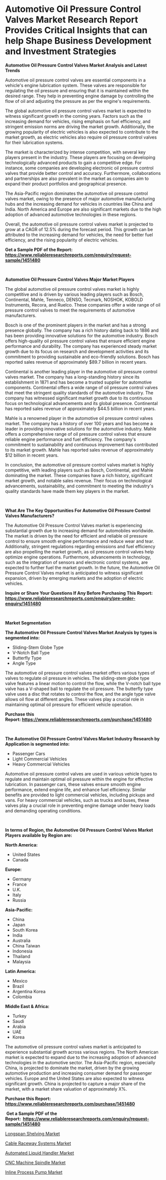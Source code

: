 <p><h1>Automotive Oil Pressure Control Valves Market Research Report Provides Critical Insights that can help Shape Business Development and Investment Strategies</h1></p><p><strong>Automotive Oil Pressure Control Valves Market Analysis and Latest Trends</strong></p>
<p><p>Automotive oil pressure control valves are essential components in a vehicle's engine lubrication system. These valves are responsible for regulating the oil pressure and ensuring that it is maintained within the desired range. They help in preventing engine damage by controlling the flow of oil and adjusting the pressure as per the engine's requirements.</p><p>The global automotive oil pressure control valves market is expected to witness significant growth in the coming years. Factors such as the increasing demand for vehicles, rising emphasis on fuel efficiency, and stringent emission norms are driving the market growth. Additionally, the growing popularity of electric vehicles is also expected to contribute to the market growth, as electric vehicles also require oil pressure control valves for their lubrication systems.</p><p>The market is characterized by intense competition, with several key players present in the industry. These players are focusing on developing technologically advanced products to gain a competitive edge. For instance, some companies are developing electronic oil pressure control valves that provide better control and accuracy. Furthermore, collaborations and partnerships are also prevalent in the market as companies aim to expand their product portfolios and geographical presence.</p><p>The Asia-Pacific region dominates the automotive oil pressure control valves market, owing to the presence of major automotive manufacturing hubs and the increasing demand for vehicles in countries like China and India. North America and Europe are also significant markets due to the high adoption of advanced automotive technologies in these regions.</p><p>Overall, the automotive oil pressure control valves market is projected to grow at a CAGR of 12.5% during the forecast period. This growth can be attributed to the increasing demand for vehicles, the need for better fuel efficiency, and the rising popularity of electric vehicles.</p></p>
<p><strong>Get a Sample PDF of the Report:&nbsp; <a href="https://www.reliableresearchreports.com/enquiry/request-sample/1451480">https://www.reliableresearchreports.com/enquiry/request-sample/1451480</a></strong></p>
<p>&nbsp;</p>
<p><strong>Automotive Oil Pressure Control Valves Major Market Players</strong></p>
<p><p>The global automotive oil pressure control valves market is highly competitive and is driven by various leading players such as Bosch, Continental, Mahle, Tenneco, DENSO, Tecmark, NOSHOK, KOBOLD Instruments, Recora, and Ruelco. These companies offer a wide range of oil pressure control valves to meet the requirements of automotive manufacturers.</p><p>Bosch is one of the prominent players in the market and has a strong presence globally. The company has a rich history dating back to 1886 and has been providing innovative solutions for the automotive industry. Bosch offers high-quality oil pressure control valves that ensure efficient engine performance and durability. The company has experienced steady market growth due to its focus on research and development activities and its commitment to providing sustainable and eco-friendly solutions. Bosch has reported sales revenue of approximately $89.7 billion in recent years.</p><p>Continental is another leading player in the automotive oil pressure control valves market. The company has a long-standing history since its establishment in 1871 and has become a trusted supplier for automotive components. Continental offers a wide range of oil pressure control valves that meet the stringent quality standards of the automotive industry. The company has witnessed significant market growth due to its continuous focus on technological advancements and its global presence. Continental has reported sales revenue of approximately $44.5 billion in recent years.</p><p>Mahle is a renowned player in the automotive oil pressure control valves market. The company has a history of over 100 years and has become a leader in providing innovative solutions for the automotive industry. Mahle offers a comprehensive range of oil pressure control valves that ensure reliable engine performance and fuel efficiency. The company's commitment to sustainability and continuous improvement has contributed to its market growth. Mahle has reported sales revenue of approximately $12 billion in recent years.</p><p>In conclusion, the automotive oil pressure control valves market is highly competitive, with leading players such as Bosch, Continental, and Mahle dominating the market. These companies have a rich history, significant market growth, and notable sales revenue. Their focus on technological advancements, sustainability, and commitment to meeting the industry's quality standards have made them key players in the market.</p></p>
<p>&nbsp;</p>
<p><strong>What Are The Key Opportunities For Automotive Oil Pressure Control Valves Manufacturers?</strong></p>
<p><p>The Automotive Oil Pressure Control Valves market is experiencing substantial growth due to increasing demand for automobiles worldwide. The market is driven by the need for efficient and reliable oil pressure control to ensure smooth engine performance and reduce wear and tear. Additionally, stringent regulations regarding emissions and fuel efficiency are also propelling the market growth, as oil pressure control valves help optimize engine operations. Furthermore, advancements in technology, such as the integration of sensors and electronic control systems, are expected to further fuel the market growth. In the future, the Automotive Oil Pressure Control Valves market is anticipated to witness significant expansion, driven by emerging markets and the adoption of electric vehicles.</p></p>
<p><strong>Inquire or Share Your Questions If Any Before Purchasing This Report: <a href="https://www.reliableresearchreports.com/enquiry/pre-order-enquiry/1451480">https://www.reliableresearchreports.com/enquiry/pre-order-enquiry/1451480</a></strong></p>
<p>&nbsp;</p>
<p><strong>Market Segmentation</strong></p>
<p><strong>The Automotive Oil Pressure Control Valves Market Analysis by types is segmented into:</strong></p>
<p><ul><li>Sliding-Stem Globe Type</li><li>V-Notch Ball Type</li><li>Butterfly Type</li><li>Angle Type</li></ul></p>
<p><p>The automotive oil pressure control valves market offers various types of valves to regulate oil pressure in vehicles. The sliding-stem globe type valve features a linear motion to control the flow, while the V-notch ball type valve has a V-shaped ball to regulate the oil pressure. The butterfly type valve uses a disc that rotates to control the flow, and the angle type valve allows oil flow at different angles. These valves play a crucial role in maintaining optimal oil pressure for efficient vehicle operation.</p></p>
<p><strong>Purchase this Report:&nbsp;<a href="https://www.reliableresearchreports.com/purchase/1451480">https://www.reliableresearchreports.com/purchase/1451480</a></strong></p>
<p>&nbsp;</p>
<p><strong>The Automotive Oil Pressure Control Valves Market Industry Research by Application is segmented into:</strong></p>
<p><ul><li>Passenger Cars</li><li>Light Commercial Vehicles</li><li>Heavy Commercial Vehicles</li></ul></p>
<p><p>Automotive oil pressure control valves are used in various vehicle types to regulate and maintain optimal oil pressure within the engine for effective lubrication. In passenger cars, these valves ensure smooth engine performance, extend engine life, and enhance fuel efficiency. Similar benefits are provided to light commercial vehicles, including pickups and vans. For heavy commercial vehicles, such as trucks and buses, these valves play a crucial role in preventing engine damage under heavy loads and demanding operating conditions.</p></p>
<p>&nbsp;</p>
<p><strong>In terms of Region, the Automotive Oil Pressure Control Valves Market Players available by Region are:</strong></p>
<p>
    <p> <strong> North America: </strong>
        <ul>
            <li>United States</li>
            <li>Canada</li>
        </ul>
        </p> 
    <p> <strong> Europe: </strong>
        <ul>
            <li>Germany</li>
            <li>France</li>
            <li>U.K.</li>
            <li>Italy</li>
            <li>Russia</li>
        </ul>
        </p> 
    <p> <strong> Asia-Pacific: </strong>
        <ul>
            <li>China</li>
            <li>Japan</li>
            <li>South Korea</li>
            <li>India</li>
            <li>Australia</li>
            <li>China Taiwan</li>
            <li>Indonesia</li>
            <li>Thailand</li>
            <li>Malaysia</li>
        </ul>
        </p> 
    <p> <strong> Latin America: </strong>
        <ul>
            <li>Mexico</li>
            <li>Brazil</li>
            <li>Argentina Korea</li>
            <li>Colombia</li>
        </ul>
        </p> 
    <p> <strong> Middle East & Africa: </strong>
        <ul>
            <li>Turkey</li>
            <li>Saudi</li>
            <li>Arabia</li>
            <li>UAE</li>
            <li>Korea</li>
        </ul>
    </p>
    </p>
<p><p>The automotive oil pressure control valves market is anticipated to experience substantial growth across various regions. The North American market is expected to expand due to the increasing adoption of advanced technologies in the automotive sector. The Asia-Pacific region, especially China, is projected to dominate the market, driven by the growing automotive production and increasing consumer demand for passenger vehicles. Europe and the United States are also expected to witness significant growth. China is projected to capture a major share of the market, with a market share valuation of approximately X%.</p></p>
<p><strong>Purchase this Report: <a href="https://www.reliableresearchreports.com/purchase/1451480">https://www.reliableresearchreports.com/purchase/1451480</a></strong></p>
<p>&nbsp;<strong>Get a Sample PDF of the Report:&nbsp;&nbsp;<a href="https://www.reliableresearchreports.com/enquiry/request-sample/1451480">https://www.reliableresearchreports.com/enquiry/request-sample/1451480</a></strong></p>
<p><strong></strong></p>
<p><p><a href="https://www.linkedin.com/pulse/longspan-shelving-market-insights-players-forecast-o65ue/">Longspan Shelving Market</a></p><p><a href="https://medium.com/@bulk.cream.roll/cable-raceway-systems-market-the-key-to-successful-business-strategy-forecast-till-2030-abe674104d8f">Cable Raceway Systems Market</a></p><p><a href="https://medium.com/@cite.teach.super/automated-liquid-handler-market-competitive-analysis-market-trends-and-forecast-to-2030-abfef0ff13e1">Automated Liquid Handler Market</a></p><p><a href="https://www.linkedin.com/pulse/cnc-machine-spindle-market-size-share-global-analysis-report-naz1e/">CNC Machine Spindle Market</a></p><p><a href="https://www.linkedin.com/pulse/inline-process-pump-market-size-2023-2030-global-industrial-b2lne/">Inline Process Pump Market</a></p></p>